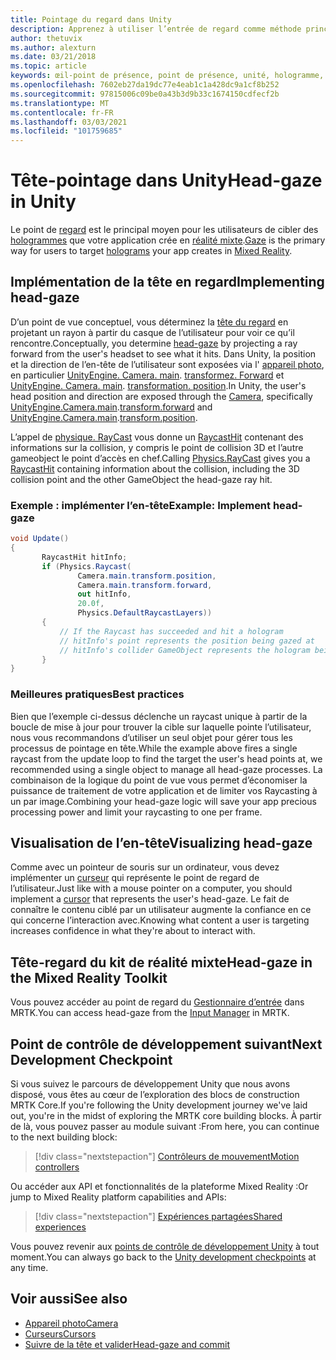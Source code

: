 ```yaml
---
title: Pointage du regard dans Unity
description: Apprenez à utiliser l’entrée de regard comme méthode principale permettant aux utilisateurs de cibler les hologrammes que votre application crée en réalité mixte.
author: thetuvix
ms.author: alexturn
ms.date: 03/21/2018
ms.topic: article
keywords: œil-point de présence, point de présence, unité, hologramme, réalité mixte, casque de réalité mixte, casque de réalité mixte, casque de réalité virtuelle, MRTK, boîte à outils de réalité mixte
ms.openlocfilehash: 7602eb27da19dc77e4eab1c1a428dc9a1cf8b252
ms.sourcegitcommit: 97815006c09be0a43b3d9b33c1674150cdfecf2b
ms.translationtype: MT
ms.contentlocale: fr-FR
ms.lasthandoff: 03/03/2021
ms.locfileid: "101759685"
---
```

# <a name="head-gaze-in-unity"></a><span data-ttu-id="70129-104">Tête-pointage dans Unity</span><span class="sxs-lookup"><span data-stu-id="70129-104">Head-gaze in Unity</span></span>

<span data-ttu-id="70129-105">Le point de [regard](../../design/gaze-and-commit.md) est le principal moyen pour les utilisateurs de cibler des [hologrammes](../../discover/hologram.md) que votre application crée en [réalité mixte](../../discover/mixed-reality.md).</span><span class="sxs-lookup"><span data-stu-id="70129-105">[Gaze](../../design/gaze-and-commit.md) is the primary way for users to target [holograms](../../discover/hologram.md) your app creates in [Mixed Reality](../../discover/mixed-reality.md).</span></span>

## <a name="implementing-head-gaze"></a><span data-ttu-id="70129-106">Implémentation de la tête en regard</span><span class="sxs-lookup"><span data-stu-id="70129-106">Implementing head-gaze</span></span>

<span data-ttu-id="70129-107">D’un point de vue conceptuel, vous déterminez la [tête du regard](../../design/gaze-and-commit.md) en projetant un rayon à partir du casque de l’utilisateur pour voir ce qu’il rencontre.</span><span class="sxs-lookup"><span data-stu-id="70129-107">Conceptually, you determine [head-gaze](../../design/gaze-and-commit.md) by projecting a ray forward from the user's headset to see what it hits.</span></span> <span data-ttu-id="70129-108">Dans Unity, la position et la direction de l’en-tête de l’utilisateur sont exposées via l' [appareil photo](camera-in-unity.md), en particulier [UnityEngine. Camera. main](https://docs.unity3d.com/ScriptReference/Camera-main.html). [transformez. Forward](https://docs.unity3d.com/ScriptReference/Transform-forward.html) et [UnityEngine. Camera. main](https://docs.unity3d.com/ScriptReference/Camera-main.html). [transformation. position](https://docs.unity3d.com/ScriptReference/Transform-position.html).</span><span class="sxs-lookup"><span data-stu-id="70129-108">In Unity, the user's head position and direction are exposed through the [Camera](camera-in-unity.md), specifically [UnityEngine.Camera.main](https://docs.unity3d.com/ScriptReference/Camera-main.html).[transform.forward](https://docs.unity3d.com/ScriptReference/Transform-forward.html) and [UnityEngine.Camera.main](https://docs.unity3d.com/ScriptReference/Camera-main.html).[transform.position](https://docs.unity3d.com/ScriptReference/Transform-position.html).</span></span>

<span data-ttu-id="70129-109">L’appel de [physique. RayCast](https://docs.unity3d.com/ScriptReference/Physics.Raycast.html) vous donne un [RaycastHit](https://docs.unity3d.com/ScriptReference/RaycastHit.html) contenant des informations sur la collision, y compris le point de collision 3D et l’autre gameobject le point d’accès en chef.</span><span class="sxs-lookup"><span data-stu-id="70129-109">Calling [Physics.RayCast](https://docs.unity3d.com/ScriptReference/Physics.Raycast.html) gives you a [RaycastHit](https://docs.unity3d.com/ScriptReference/RaycastHit.html) containing information about the collision, including the 3D collision point and the other GameObject the head-gaze ray hit.</span></span>

### <a name="example-implement-head-gaze"></a><span data-ttu-id="70129-110">Exemple : implémenter l’en-tête</span><span class="sxs-lookup"><span data-stu-id="70129-110">Example: Implement head-gaze</span></span>

```cs
void Update()
{
       RaycastHit hitInfo;
       if (Physics.Raycast(
               Camera.main.transform.position,
               Camera.main.transform.forward,
               out hitInfo,
               20.0f,
               Physics.DefaultRaycastLayers))
       {
           // If the Raycast has succeeded and hit a hologram
           // hitInfo's point represents the position being gazed at
           // hitInfo's collider GameObject represents the hologram being gazed at
       }
}
```

### <a name="best-practices"></a><span data-ttu-id="70129-111">Meilleures pratiques</span><span class="sxs-lookup"><span data-stu-id="70129-111">Best practices</span></span>

<span data-ttu-id="70129-112">Bien que l’exemple ci-dessus déclenche un raycast unique à partir de la boucle de mise à jour pour trouver la cible sur laquelle pointe l’utilisateur, nous vous recommandons d’utiliser un seul objet pour gérer tous les processus de pointage en tête.</span><span class="sxs-lookup"><span data-stu-id="70129-112">While the example above fires a single raycast from the update loop to find the target the user's head points at, we recommended using a single object to manage all head-gaze processes.</span></span> <span data-ttu-id="70129-113">La combinaison de la logique du point de vue vous permet d’économiser la puissance de traitement de votre application et de limiter vos Raycasting à un par image.</span><span class="sxs-lookup"><span data-stu-id="70129-113">Combining your head-gaze logic will save your app precious processing power and limit your raycasting to one per frame.</span></span>

## <a name="visualizing-head-gaze"></a><span data-ttu-id="70129-114">Visualisation de l’en-tête</span><span class="sxs-lookup"><span data-stu-id="70129-114">Visualizing head-gaze</span></span>

<span data-ttu-id="70129-115">Comme avec un pointeur de souris sur un ordinateur, vous devez implémenter un [curseur](../../design/cursors.md) qui représente le point de regard de l’utilisateur.</span><span class="sxs-lookup"><span data-stu-id="70129-115">Just like with a mouse pointer on a computer, you should implement a [cursor](../../design/cursors.md) that represents the user's head-gaze.</span></span> <span data-ttu-id="70129-116">Le fait de connaître le contenu ciblé par un utilisateur augmente la confiance en ce qui concerne l’interaction avec.</span><span class="sxs-lookup"><span data-stu-id="70129-116">Knowing what content a user is targeting increases confidence in what they're about to interact with.</span></span>

## <a name="head-gaze-in-the-mixed-reality-toolkit"></a><span data-ttu-id="70129-117">Tête-regard du kit de réalité mixte</span><span class="sxs-lookup"><span data-stu-id="70129-117">Head-gaze in the Mixed Reality Toolkit</span></span> 
<span data-ttu-id="70129-118">Vous pouvez accéder au point de regard du [Gestionnaire d’entrée](https://docs.microsoft.com/windows/mixed-reality/mrtk-docs/features/input/overview.md) dans MRTK.</span><span class="sxs-lookup"><span data-stu-id="70129-118">You can access head-gaze from the [Input Manager](https://docs.microsoft.com/windows/mixed-reality/mrtk-docs/features/input/overview.md) in MRTK.</span></span>

## <a name="next-development-checkpoint"></a><span data-ttu-id="70129-119">Point de contrôle de développement suivant</span><span class="sxs-lookup"><span data-stu-id="70129-119">Next Development Checkpoint</span></span>

<span data-ttu-id="70129-120">Si vous suivez le parcours de développement Unity que nous avons disposé, vous êtes au cœur de l’exploration des blocs de construction MRTK Core.</span><span class="sxs-lookup"><span data-stu-id="70129-120">If you're following the Unity development journey we've laid out, you're in the midst of exploring the MRTK core building blocks.</span></span> <span data-ttu-id="70129-121">À partir de là, vous pouvez passer au module suivant :</span><span class="sxs-lookup"><span data-stu-id="70129-121">From here, you can continue to the next building block:</span></span>

> [!div class="nextstepaction"]
> [<span data-ttu-id="70129-122">Contrôleurs de mouvement</span><span class="sxs-lookup"><span data-stu-id="70129-122">Motion controllers</span></span>](motion-controllers-in-unity.md)

<span data-ttu-id="70129-123">Ou accéder aux API et fonctionnalités de la plateforme Mixed Reality :</span><span class="sxs-lookup"><span data-stu-id="70129-123">Or jump to Mixed Reality platform capabilities and APIs:</span></span>

> [!div class="nextstepaction"]
> [<span data-ttu-id="70129-124">Expériences partagées</span><span class="sxs-lookup"><span data-stu-id="70129-124">Shared experiences</span></span>](shared-experiences-in-unity.md)

<span data-ttu-id="70129-125">Vous pouvez revenir aux [points de contrôle de développement Unity](unity-development-overview.md#2-core-building-blocks) à tout moment.</span><span class="sxs-lookup"><span data-stu-id="70129-125">You can always go back to the [Unity development checkpoints](unity-development-overview.md#2-core-building-blocks) at any time.</span></span>

## <a name="see-also"></a><span data-ttu-id="70129-126">Voir aussi</span><span class="sxs-lookup"><span data-stu-id="70129-126">See also</span></span>
* [<span data-ttu-id="70129-127">Appareil photo</span><span class="sxs-lookup"><span data-stu-id="70129-127">Camera</span></span>](camera-in-unity.md)
* [<span data-ttu-id="70129-128">Curseurs</span><span class="sxs-lookup"><span data-stu-id="70129-128">Cursors</span></span>](../../design/cursors.md)
* [<span data-ttu-id="70129-129">Suivre de la tête et valider</span><span class="sxs-lookup"><span data-stu-id="70129-129">Head-gaze and commit</span></span>](../../design/gaze-and-commit.md)
